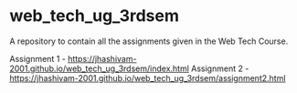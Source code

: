 # web_tech_ug_3rdsem
A repository to contain all the assignments given in the Web Tech Course.

Assignment 1 - https://jhashivam-2001.github.io/web_tech_ug_3rdsem/index.html
Assignment 2 - https://jhashivam-2001.github.io/web_tech_ug_3rdsem/assignment2.html
